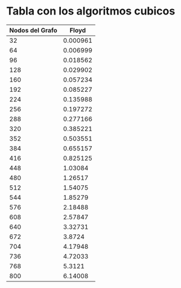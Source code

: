 # Tabla con los algoritmos cubicos

| Nodos del Grafo | Floyd |
|-----------------|-------|
|32|0.000961|
|64|0.006999|
|96|0.018562|
|128|0.029902|
|160|0.057234|
|192|0.085227|
|224|0.135988|
|256|0.197272|
|288|0.277166|
|320|0.385221|
|352|0.503551|
|384|0.655157|
|416|0.825125|
|448|1.03084|
|480|1.26517|
|512|1.54075|
|544|1.85279|
|576|2.18488|
|608|2.57847|
|640|3.32731|
|672|3.8724|
|704|4.17948|
|736|4.72033|
|768|5.3121|
|800|6.14008|
